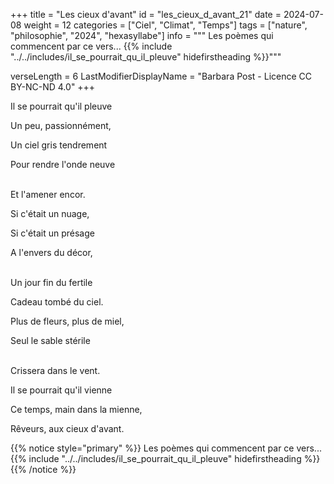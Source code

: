 +++
title = "Les cieux d'avant"
id = "les_cieux_d_avant_21"
date = 2024-07-08
weight = 12
categories = ["Ciel", "Climat", "Temps"]
tags = ["nature", "philosophie", "2024", "hexasyllabe"]
info = """
Les poèmes qui commencent par ce vers...
{{% include "../../includes/il_se_pourrait_qu_il_pleuve" hidefirstheading %}}"""

verseLength = 6
LastModifierDisplayName = "Barbara Post - Licence CC BY-NC-ND 4.0"
+++

Il se pourrait qu'il pleuve

Un peu, passionnément,

Un ciel gris tendrement

Pour rendre l'onde neuve

 \
Et l'amener encor.

Si c'était un nuage,

Si c'était un présage

A l'envers du décor,

 \
Un jour fin du fertile

Cadeau tombé du ciel.

Plus de fleurs, plus de miel,

Seul le sable stérile

 \
Crissera dans le vent.

Il se pourrait qu'il vienne

Ce temps, main dans la mienne,

Rêveurs, aux cieux d'avant.

{{% notice style="primary" %}}
Les poèmes qui commencent par ce vers...
{{% include "../../includes/il_se_pourrait_qu_il_pleuve" hidefirstheading %}}
{{% /notice %}}
